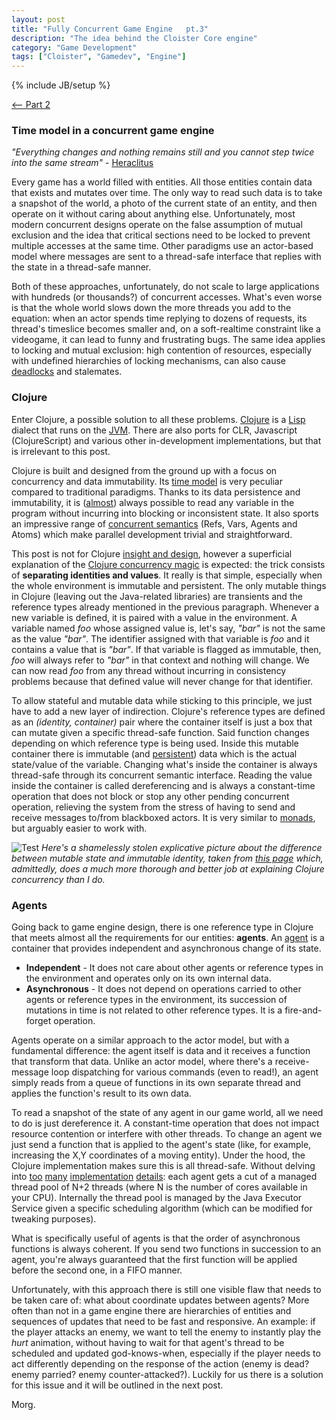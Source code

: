 ```yaml
---
layout: post
title: "Fully Concurrent Game Engine   pt.3"
description: "The idea behind the Cloister Core engine"
category: "Game Development"
tags: ["Cloister", "Gamedev", "Engine"]
---
```

{% include JB/setup %}

[<-- Part 2](http://morgawr.github.io/game%20development/2013/10/17/fully-concurrent-game-engine---pt2/)

### Time model in a concurrent game engine

_"Everything changes and nothing remains still and you cannot step twice into the same stream"_ - [Heraclitus](https://en.wikipedia.org/wiki/Heraclitus#Panta_rhei.2C_.22everything_flows.22)

Every game has a world filled with entities. All those entities contain data that exists and mutates over time. The only way to read such data is to take a snapshot of the world, a photo of the current state of an entity, and then operate on it without caring about anything else. Unfortunately, most modern concurrent designs operate on the false assumption of mutual exclusion and the idea that critical sections need to be locked to prevent multiple accesses at the same time. Other paradigms use an actor-based model where messages are sent to a thread-safe interface that replies with the state in a thread-safe manner. 

Both of these approaches, unfortunately, do not scale to large applications with hundreds (or thousands?) of concurrent accesses. What's even worse is that the whole world slows down the more threads you add to the equation: when an actor spends time replying to dozens of requests, its thread's timeslice becomes smaller and, on a soft-realtime constraint like a videogame, it can lead to funny and frustrating bugs. The same idea applies to locking and mutual exclusion: high contention of resources, especially with undefined hierarchies of locking mechanisms, can also cause [deadlocks](https://en.wikipedia.org/wiki/Deadlock) and stalemates.

### Clojure

Enter Clojure, a possible solution to all these problems. [Clojure](http://clojure.org/) is a [Lisp](https://en.wikipedia.org/wiki/Lisp) dialect that runs on the [JVM](https://en.wikipedia.org/wiki/Jvm). There are also ports for CLR, Javascript (ClojureScript) and various other in-development implementations, but that is irrelevant to this post.

Clojure is built and designed from the ground up with a focus on concurrency and data immutability. Its [time model](http://www.infoq.com/presentations/An-Introduction-to-Clojure-Time-Model) is very peculiar compared to traditional paradigms. Thanks to its data persistence and immutability, it is ([almost](http://clojure.org/transients)) always possible to read any variable in the program without incurring into blocking or inconsistent state. It also sports an impressive range of [concurrent semantics](http://clojure.org/concurrent_programming) (Refs, Vars, Agents and Atoms) which make parallel development trivial and straightforward.

This post is not for Clojure [insight and design](http://clojure-doc.org/articles/language/concurrency_and_parallelism.html), however a superficial explanation of the [Clojure concurrency magic](http://www.youtube.com/watch?v=dGVqrGmwOAw) is expected: the trick consists of **separating identities and values**. It really is that simple, especially when the whole environment is immutable and persistent. The only mutable things in Clojure (leaving out the Java-related libraries) are transients and the reference types already mentioned in the previous paragraph. Whenever a new variable is defined, it is paired with a value in the environment. A variable named _foo_ whose assigned value is, let's say, _"bar"_ is not the same as the value _"bar"_. The identifier assigned with that variable is _foo_ and it contains a value that is _"bar"_. If that variable is flagged as immutable, then, _foo_ will always refer to _"bar"_ in that context and nothing will change. We can now read _foo_ from any thread without incurring in consistency problems because that defined value will never change for that identifier.

To allow stateful and mutable data while sticking to this principle, we just have to add a new layer of indirection. Clojure's reference types are defined as an _(identity, container)_ pair where the container itself is just a box that can mutate given a specific thread-safe function. Said function changes depending on which reference type is being used. Inside this mutable container there is immutable (and [persistent](http://blogs.msdn.com/b/ericlippert/archive/2011/07/19/strings-immutability-and-persistence.aspx)) data which is the actual state/value of the variable. Changing what's inside the container is always thread-safe through its concurrent semantic interface. Reading the value inside the container is called dereferencing and is always a constant-time operation that does not block or stop any other pending concurrent operation, relieving the system from the stress of having to send and receive messages to/from blackboxed actors. It is very similar to [monads](https://en.wikipedia.org/wiki/Monad_%28functional_programming%29), but arguably easier to work with.

![Test](http://www.morgawr.eu/p/1385817189.png)
_Here's a shamelessly stolen explicative picture about the difference between mutable state and immutable identity, taken from [this page](http://narkisr.github.io/clojure-concurrency) which, admittedly, does a much more thorough and better job at explaining Clojure concurrency than I do._
 
### Agents

Going back to game engine design, there is one reference type in Clojure that meets almost all the requirements for our entities: **agents**. An [agent](http://clojure.org/agents) is a container that provides independent and asynchronous change of its state. 

* **Independent** - It does not care about other agents or reference types in the environment and operates only on its own internal data.
* **Asynchronous** - It does not depend on operations carried to other agents or reference types in the environment, its succession of mutations in time is not related to other reference types. It is a fire-and-forget operation.

Agents operate on a similar approach to the actor model, but with a fundamental difference: the agent itself is data and it receives a function that transform that data. Unlike an actor model, where there's a receive-message loop dispatching for various commands (even to read!), an agent simply reads from a queue of functions in its own separate thread and applies the function's result to its own data. 

To read a snapshot of the state of any agent in our game world, all we need to do is just dereference it. A constant-time operation that does not impact resource contention or interfere with other threads. To change an agent we just send a function that is applied to the agent's state (like, for example, increasing the X,Y coordinates of a moving entity). Under the hood, the Clojure implementation makes sure this is all thread-safe. Without delving into [too](http://stackoverflow.com/questions/1646351/what-is-the-difference-between-clojures-send-and-send-off-functions-with-re) [many](http://stackoverflow.com/questions/11316737/managing-agent-thread-pools-in-clojure) [implementation](http://clojuredocs.org/clojure_core/clojure.core/send) [details](http://clojuredocs.org/clojure_core/clojure.core/send-off): each agent gets a cut of a managed thread pool of N+2 threads (where N is the number of cores available in your CPU). Internally the thread pool is managed by the Java Executor Service given a specific scheduling algorithm (which can be modified for tweaking purposes). 

What is specifically useful of agents is that the order of asynchronous functions is always coherent. If you send two functions in succession to an agent, you're always guaranteed that the first function will be applied before the second one, in a FIFO manner. 

Unfortunately, with this approach there is still one visible flaw that needs to be taken care of: what about coordinate updates between agents? More often than not in a game engine there are hierarchies of entities and sequences of updates that need to be fast and responsive. An example: if the player attacks an enemy, we want to tell the enemy to instantly play the _hurt_ animation, without having to wait for that agent's thread to be scheduled and updated god-knows-when, especially if the player needs to act differently depending on the response of the action (enemy is dead? enemy parried? enemy counter-attacked?). Luckily for us there is a solution for this issue and it will be outlined in the next post.

Morg.